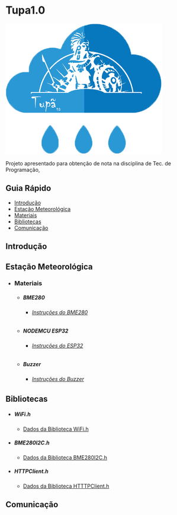 # Tupa1.0 
![](imagens/tupa1_logo.png)

Projeto apresentado para obtenção de nota na disciplina de Tec. de Programação,
## Guia Rápido 
- [Introdução](#introdução)
- [Estação Meteorológica](#estação-meteorológica)
- [Materiais](#materiais)
- [Bibliotecas](#bibliotecas)
- [Comunicação](#comunicação)

## Introdução 

## Estação Meteorológica 
- ### Materiais

  - ##### BME280
    + ###### [Instruções do BME280](https://www.embeddedadventures.com/datasheets/BME280.pdf)
  
  
  - ##### NODEMCU ESP32
    + ###### [Instruções do ESP32](https://www.espressif.com/sites/default/files/documentation/esp32_datasheet_en.pdf)
  
  
  - ##### Buzzer
    + ###### [Instruções do Buzzer](http://www.farnell.com/datasheets/2171929.pdf)
  
## Bibliotecas
  - ##### WiFi.h
  
    + [Dados da Biblioteca WiFi.h](https://github.com/espressif/arduino-esp32)

  - ##### BME280I2C.h
  
    + [Dados da Biblioteca BME280I2C.h](https://github.com/finitespace/BME280)

  - ##### HTTPClient.h
  
    +  [Dados da Biblioteca HTTTPClient.h](https://github.com/espressif/arduino-esp32)
    
    
## Comunicação
